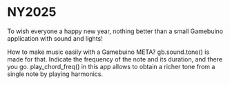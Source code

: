 # NY2025
To wish everyone a happy new year, nothing better than a small Gamebuino application with sound and lights!

How to make music easily with a Gamebuino META? gb.sound.tone() is made for that. 
Indicate the frequency of the note and its duration, and there you go.
play_chord_freq() in this app allows to obtain a richer tone from a single note by playing harmonics.


